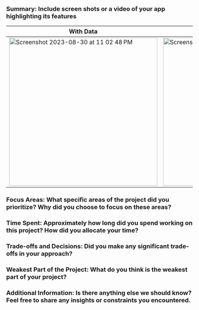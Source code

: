### Summary: Include screen shots or a video of your app highlighting its features
|With Data|Empty|
|-|-|
|<img width="400" alt="Screenshot 2023-08-30 at 11 02 48 PM" src="https://github.com/user-attachments/assets/a6b2432d-62d2-4ec6-879a-f4b7e222942e">|<img width="400" alt="Screenshot 2023-08-30 at 11 02 48 PM" src="https://github.com/user-attachments/assets/ea550112-47d4-4948-8f5b-207914d3acf4">|

### Focus Areas: What specific areas of the project did you prioritize? Why did you choose to focus on these areas?

### Time Spent: Approximately how long did you spend working on this project? How did you allocate your time?

### Trade-offs and Decisions: Did you make any significant trade-offs in your approach?

### Weakest Part of the Project: What do you think is the weakest part of your project?

### Additional Information: Is there anything else we should know? Feel free to share any insights or constraints you encountered.

